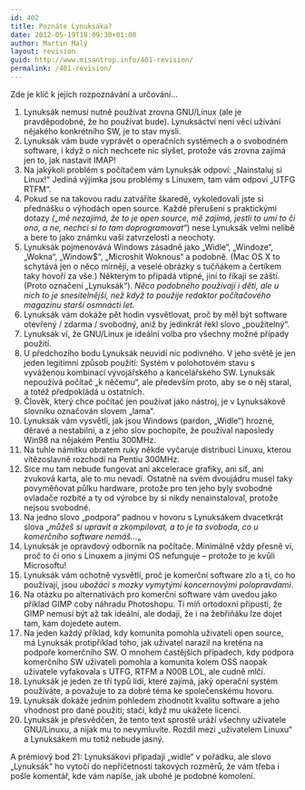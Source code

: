 ```yaml
---
id: 402
title: Poznáte Lynuksáka?
date: 2012-05-19T18:09:30+01:00
author: Martin Malý
layout: revision
guid: http://www.misantrop.info/401-revision/
permalink: /401-revision/
---
```

Zde je klíč k jejich rozpoznávání a určování&#8230;

<!--more-->

  1. Lynuksák nemusí nutně používat zrovna GNU/Linux (ale je pravděpodobné, že ho používat bude). Lynuksáctví není věcí užívání nějakého konkrétního SW, je to stav mysli.
  2. Lynuksák vám bude vyprávět o operačních systémech a o svobodném software, i když o nich nechcete nic slyšet, protože vás zrovna zajímá jen to, jak nastavit IMAP!
  3. Na jakýkoli problém s počítačem vám Lynuksák odpoví: &#8222;Nainstaluj si Linux!&#8220; Jediná výjimka jsou problémy s Linuxem, tam vám odpoví &#8222;UTFG RTFM&#8220;.
  4. Pokud se na takovou radu zatváříte škaredě, vykoledovali jste si přednášku o výhodách open source. Každé přerušení s praktickými dotazy _(&#8222;mě nezajímá, že to je open source, mě zajímá, jestli to umí to či ono, a ne, nechci si to tam doprogramovat&#8220;_) nese Lynuksák velmi nelibě a bere to jako známku vaší zatvrzelosti a neochoty.
  5. Lynuksák pojmenovává Windows zásadně jako &#8222;Widle&#8220;, &#8222;Windoze&#8220;, &#8222;Wokna&#8220;, &#8222;Window$&#8220;, &#8222;Microshit Woknous&#8220; a podobně. (Mac OS X to schytává jen o něco mírněji, a veselé obrázky s tučňákem a čertíkem taky hovoří za vše.) Některým to připadá vtipné, jiní to říkají se záští. (Proto označení &#8222;Lynuksák&#8220;). _Něco podobného používají i děti, ale u nich to je snesitelnější, než když to použije redaktor počítačového magazínu starší osmnácti let._
  6. Lynuksák vám dokáže pět hodin vysvětlovat, proč by měl být software otevřený / zdarma / svobodný, aniž by jedinkrát řekl slovo &#8222;použitelný&#8220;.
  7. Lynuksák ví, že GNU/Linux je ideální volba pro všechny možné případy použití.
  8. U předchozího bodu Lynuksák neuvidí nic podivného. V jeho světě je jen jeden legitimní způsob použití: Systém v polohotovém stavu s vyváženou kombinací vývojářského a kancelářského SW. Lynuksák nepoužívá počítač &#8222;k něčemu&#8220;, ale především proto, aby se o něj staral, a totéž předpokládá u ostatních.
  9. Člověk, který chce počítač jen používat jako nástroj, je v Lynuksákově slovníku označován slovem &#8222;lama&#8220;.
 10. Lynuksák vám vysvětlí, jak jsou Windows (pardon, &#8222;Widle&#8220;) hrozné, děravé a nestabilní, a z jeho slov pochopíte, že používal naposledy Win98 na nějakém Pentiu 300MHz.
 11. Na tuhle námitku obratem ruky někde vyčaruje distribuci Linuxu, kterou vítězoslavně rozchodí na Pentiu 300MHz.
 12. Sice mu tam nebude fungovat ani akcelerace grafiky, ani síť, ani zvuková karta, ale to mu nevadí. Ostatně na svém dvoujádru musel taky povyměňovat půlku hardware, protože pro ten jeho byly svobodné ovladače rozbité a ty od výrobce by si nikdy nenainstaloval, protože nejsou svobodné.
 13. Na jedno slovo &#8222;podpora&#8220; padnou v hovoru s Lynuksákem dvacetkrát slova &#8222;_můžeš si upravit a zkompilovat, a to je ta svoboda, co u komerčního software nemáš&#8230;_&#8222;
 14. Lynuksák je opravdový odborník na počítače. Minimálně vždy přesně ví, proč to či ono s Linuxem a jinými OS nefunguje &#8211; protože to je kvůli Microsoftu!
 15. Lynuksák vám ochotně vysvětlí, proč je komerční software zlo a ti, co ho používají, jsou _ubožáci s mozky vymytými koncernovými polopravdami_.
 16. Na otázku po alternativách pro komerční software vám uvedou jako příklad GIMP coby náhradu Photoshopu. Ti míň ortodoxní připustí, že GIMP nemusí být až tak ideální, ale dodají, že i na žebřiňáku lze dojet tam, kam dojedete autem.
 17. Na jeden každý příklad, kdy komunita pomohla uživateli open source, má Lynuksák protipříklad toho, jak uživatel narazil na kreténa na podpoře komerčního SW. O mnohem častějších případech, kdy podpora komerčního SW uživateli pomohla a komunita kolem OSS naopak uživatele vyfakovala s UTFG, RTFM a N00B LOL, ale cudně mlčí.
 18. Lynuksák je jeden ze tří typů lidí, které zajímá, jaký operační systém používáte, a považuje to za dobré téma ke společenskému hovoru.
 19. Lynuksák dokáže jedním pohledem zhodnotit kvalitu software a jeho vhodnost pro dané použití; stačí, když mu ukážete licenci.
 20. Lynuksák je přesvědčen, že tento text sprostě uráží všechny uživatele GNU/Linuxu, a nijak mu to nevymluvíte. Rozdíl mezi &#8222;uživatelem Linuxu&#8220; a Lynuksákem mu totiž nebude jasný.

A prémiový bod 21: Lynuksákovi připadají &#8222;widle&#8220; v pořádku, ale slovo &#8222;Lynuksák&#8220; ho vytočí do nepříčetnosti takových rozměrů, že vám třeba i pošle komentář, kde vám napíše, jak ubohé je podobné komolení.